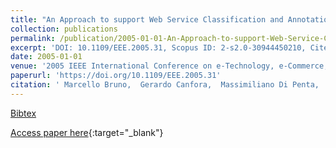 ```yaml
---
title: "An Approach to support Web Service Classification and Annotation"
collection: publications
permalink: /publication/2005-01-01-An-Approach-to-support-Web-Service-Classification-and-Annotation
excerpt: 'DOI: 10.1109/EEE.2005.31, Scopus ID: 2-s2.0-30944450210, Cited by: 59'
date: 2005-01-01
venue: '2005 IEEE International Conference on e-Technology, e-Commerce, and e-Services (EEE 2005), 29 March - 1 April 2005, Hong Kong, China'
paperurl: 'https://doi.org/10.1109/EEE.2005.31'
citation: ' Marcello Bruno,  Gerardo Canfora,  Massimiliano Di Penta,  Rita Scognamiglio, &quot;An Approach to support Web Service Classification and Annotation.&quot; 2005 IEEE International Conference on e-Technology, e-Commerce, and e-Services (EEE 2005), 29 March - 1 April 2005, Hong Kong, China, 2005.'
---
```

[Bibtex](https://dblp.org/rec/bib/conf/eee/BrunoCPS05)

[Access paper here](https://doi.org/10.1109/EEE.2005.31){:target="_blank"}
